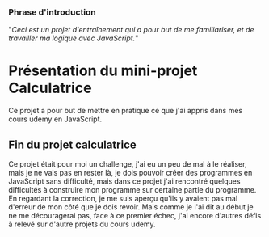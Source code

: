 ### Phrase d'introduction

"*Ceci est un projet d'entraînement qui a pour but de me familiariser, et de travailler ma logique avec JavaScript.*"

# Présentation du mini-projet Calculatrice

Ce projet a pour but de mettre en pratique ce que j'ai appris dans mes cours udemy en JavaScript.

## Fin du projet calculatrice

Ce projet était pour moi un challenge, j'ai eu un peu de mal à le réaliser, mais je ne vais pas en rester là,
je dois pouvoir créer des programmes en JavaScript sans difficulté, mais dans ce projet j'ai rencontré quelques difficultés à construire
mon programme sur certaine partie du programme. En regardant la correction, je me suis aperçu qu'ils y avaient pas mal d'erreur de mon côté
que je dois revoir. Mais comme je l'ai dit au début je ne me découragerai pas, face à ce premier échec, j'ai encore d'autres défis à relevé
sur d'autre projets du cours udemy.